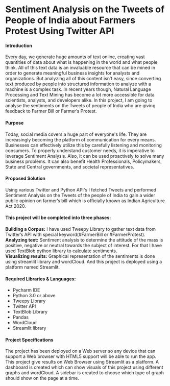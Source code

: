 <h1>Sentiment Analysis on the Tweets of People of India about Farmers Protest Using Twitter API</h1>

<h4>Introduction</h4>
<p>Every day, we generate huge amounts of text online, creating vast quantities of data about what is happening in the world and what people think. All of this text data is an invaluable resource that can be mined in order to generate meaningful business insights for analysts and organizations. But analyzing all of this content isn’t easy, since converting text produced by people into structured information to analyze with a machine is a complex task. In recent years though, Natural Language Processing and Text Mining has become a lot more accessible for data scientists, analysts, and developers alike. In this project, I am going to analyse the sentiments on the Tweets of people of India who are giving feedback to Farmer Bill or Farmer’s Protest. </p>

<h4>Purpose</h4>
<p>Today, social media covers a huge part of everyone's life. They are increasingly becoming the platform of communication for every means. Businesses can effectively utilize this by carefully listening and monitoring consumers. To properly understand customer needs, it is imperative to leverage Sentiment Analysis. Also, it can be used proactively to solve many business problems. It can also benefit Health Professionals, Policymakers, State and Central governments, and societal representatives.</p>

<h4>Proposed Solution</h4>
<p>Using various Twitter and Python API's I fetched Tweets and performed Sentiment Analysis on the Tweets of the people of India to gain a wider public opinion on farmer’s bill which is officially known as Indian Agriculture Act 2020. </p>

<h4>This project will be completed into three phases:</h4>
<p>
  <b>Building a Corpus:</b> I have used Tweepy Library to gather text data from Twitter’s API with special keyword(#FarmerBill or #FarmerProtest).<br>
<b>Analyzing text:</b> Sentiment analysis to determine the attitude of the mass is positive, negative or neutral towards the subject of interest. For that I have used TextBlob python library to calculate sentiments.<br>
<b>Visualizing results:</b> Graphical representation of the sentiments is done using streamlit library and wordCloud. And this project is deployed using a platform named Streamlit.</p>

<h4>Required Libraries & Languages:</h4>
<ul>
<li>Pycharm IDE</li>
<li>Python 3.0 or above</li>
<li>Tweepy Library</li>
<li>Twitter API</li>
<li>TextBlob Library</li>
<li>Pandas</li>
<li>WordCloud</li>
<li>Streamlit library</li>
</ul>  

<h4>Project Specifications</h4>
The project has been deployed on a Web server so any device that can support a Web browser with HTML5 support will be able to run the app. This project give results on Web Browser using Streamlit as a platform. A dashboard is created which can show visuals of this project using different graphs and wordCloud. A sidebar is created to choose which type of graph should show on the page at a time.

